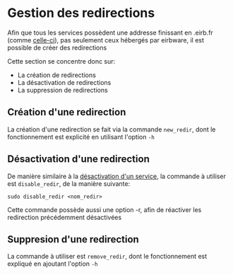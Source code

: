 # Gestion des redirections

Afin que tous les services possèdent une addresse finissant en .eirb.fr (comme [celle-ci](https://feur.eirb.fr)), pas seulement ceux hébergés par eirbware, il est possible de créer des redirections

Cette section se concentre donc sur: 

* La création de redirections
* La désactivation de redirections 
* La suppression de redirections

## Création d'une redirection 

La création d'une redirection se fait via la commande `new_redir`, dont le fonctionnement est explicité en utilisant l'option `-h`

## Désactivation d'une redirection 

De manière similaire à la [désactivation d'un service](services.md#desactivation-dun-service), la commande à utiliser est `disable_redir`, de la manière suivante:

```title="Désactivation d'une redirection"
sudo disable_redir <nom_redir>
```

Cette commande possède aussi une option -r, afin de réactiver les redirection précédemment désactivées

## Suppresion d'une redirection

La commande à utiliser est `remove_redir`, dont le fonctionnement est expliqué en ajoutant l'option `-h`
